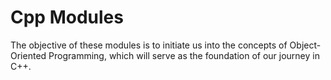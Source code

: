 # Cpp Modules
The objective of these modules is to initiate us into the concepts of Object-Oriented Programming, which will serve as the foundation of our journey in C++.
